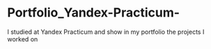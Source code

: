 # Portfolio_Yandex-Practicum-
I studied at Yandex Practicum and show in my portfolio the projects I worked on
